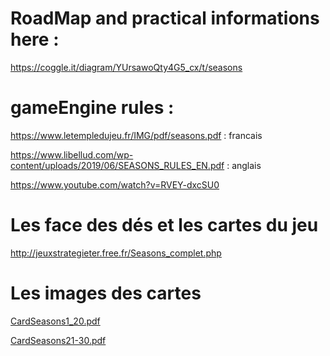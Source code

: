 # RoadMap and practical informations here : 

https://coggle.it/diagram/YUrsawoQty4G5_cx/t/seasons

# gameEngine rules : 

https://www.letempledujeu.fr/IMG/pdf/seasons.pdf : francais

https://www.libellud.com/wp-content/uploads/2019/06/SEASONS_RULES_EN.pdf : anglais

https://www.youtube.com/watch?v=RVEY-dxcSU0

# Les face des dés et les cartes du jeu 

http://jeuxstrategieter.free.fr/Seasons_complet.php

# Les images des cartes

[CardSeasons1_20.pdf](https://github.com/uca-m1informatique-softeng/projet-dev-genie-logiciel-2021-22-seasons-lbh/files/7286504/CardSeasons1_20.pdf)

[CardSeasons21-30.pdf](https://github.com/uca-m1informatique-softeng/projet-dev-genie-logiciel-2021-22-seasons-lbh/files/7286503/CardSeasons21-30.pdf)
